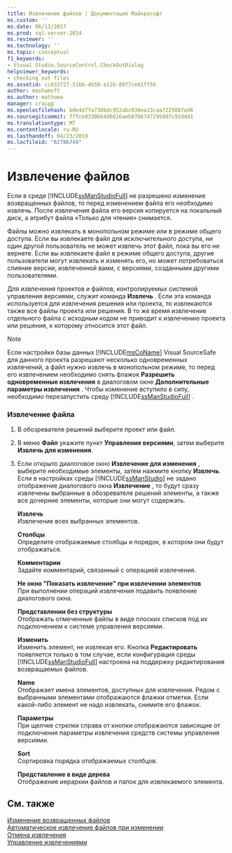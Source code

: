 ```yaml
---
title: Извлечение файлов | Документация Майкрософт
ms.custom: ''
ms.date: 06/13/2017
ms.prod: sql-server-2014
ms.reviewer: ''
ms.technology: ''
ms.topic: conceptual
f1_keywords:
- Visual Studio.SourceControl.CheckOutDialog
helpviewer_keywords:
- checking out files
ms.assetid: cc033727-51bb-4b58-a12b-8977ce61ff56
author: mashamsft
ms.author: mathoma
manager: craigg
ms.openlocfilehash: bde4d7fa738bdc952abc936ea13caa7225887ad6
ms.sourcegitcommit: f7fced330b64d6616aeb8766747295807c92dd41
ms.translationtype: MT
ms.contentlocale: ru-RU
ms.lasthandoff: 04/23/2019
ms.locfileid: "62786749"
---
```

# <a name="check-out-files"></a>Извлечение файлов
  Если в среде [!INCLUDE[ssManStudioFull](../includes/ssmanstudiofull-md.md)] не разрешено изменение возвращенных файлов, то перед изменением файла его необходимо извлечь. После извлечения файла его версия копируется на локальный диск, а атрибут файла «Только для чтения» снимается.  
  
 Файлы можно извлекать в монопольном режиме или в режиме общего доступа. Если вы извлекаете файл для исключительного доступа, ни один другой пользователь не может извлечь этот файл, пока вы его не вернете. Если вы извлекаете файл в режиме общего доступа, другие пользователи могут извлекать и изменять его, но может потребоваться слияние версии, извлеченной вами, с версиями, созданными другими пользователями.  
  
 Для извлечения проектов и файлов, контролируемых системой управления версиями, служит команда **Извлечь** . Если эта команда используется для извлечения решения или проекта, то извлекаются также все файлы проекта или решения. В то же время извлечение отдельного файла с исходным кодом не приводит к извлечению проекта или решения, к которому относится этот файл.  
  
> [!NOTE]  
>  Если настройки базы данных [!INCLUDE[msCoName](../includes/msconame-md.md)] Visual SourceSafe для данного проекта разрешают несколько одновременных извлечений, а файл нужно извлечь в монопольном режиме, то перед его извлечением необходимо снять флажок **Разрешить одновременные извлечения** в диалоговом окне **Дополнительные параметры извлечения** . Чтобы изменение вступило в силу, необходимо перезапустить среду [!INCLUDE[ssManStudioFull](../includes/ssmanstudiofull-md.md)] .  
  
### <a name="to-check-out-a-file"></a>Извлечение файла  
  
1.  В обозревателе решений выберите проект или файл.  
  
2.  В меню **Файл** укажите пункт **Управление версиями**, затем выберите **Извлечь для изменения**.  
  
3.  Если открыто диалоговое окно **Извлечение для изменения** , выберите необходимые элементы, затем нажмите кнопку **Извлечь**. Если в настройках среды [!INCLUDE[ssManStudio](../includes/ssmanstudio-md.md)] не задано отображение диалогового окна **Извлечение** , то будут сразу извлечены выбранные в обозревателе решений элементы, а также все дочерние элементы, которые они могут содержать.  
  
     **Извлечь**  
     Извлечение всех выбранных элементов.  
  
     **Столбцы**  
     Определите отображаемые столбцы и порядок, в котором они будут отображаться.  
  
     **Комментарии**  
     Задайте комментарий, связанный с операцией извлечения.  
  
     **Не окно "Показать извлечение" при извлечении элементов**  
     При выполнении операций извлечения подавить появление диалогового окна.  
  
     **Представлении без структуры**  
     Отображать отмеченные файлы в виде плоских списков под их подключением к системе управления версиями.  
  
     **Изменить**  
     Изменить элемент, не извлекая его. Кнопка **Редактировать** появляется только в том случае, если конфигурация среды [!INCLUDE[ssManStudioFull](../includes/ssmanstudiofull-md.md)] настроена на поддержку редактирования возвращаемых файлов.  
  
     **Name**  
     Отображает имена элементов, доступных для извлечения. Рядом с выбранными элементами отображаются флажки отметки. Если какой-либо элемент не надо извлекать, снимите его флажок.  
  
     **Параметры**  
     При щелчке стрелки справа от кнопки отображаются зависящие от подключения параметры извлечения средств системы управления версиями.  
  
     **Sort**  
     Сортировка порядка отображаемых столбцов.  
  
     **Представление в виде дерева**  
     Отображение иерархии файлов и папок для извлекаемого элемента.  
  
## <a name="see-also"></a>См. также  
 [Изменение возвращенных файлов](../../2014/database-engine/edit-checked-in-files.md)   
 [Автоматическое извлечение файлов при изменении](../../2014/database-engine/automatically-check-out-files-upon-edit.md)   
 [Отмена извлечения](../../2014/database-engine/undo-checkouts.md)   
 [Управление извлечениями](../../2014/database-engine/manage-checkouts.md)  
  
  
